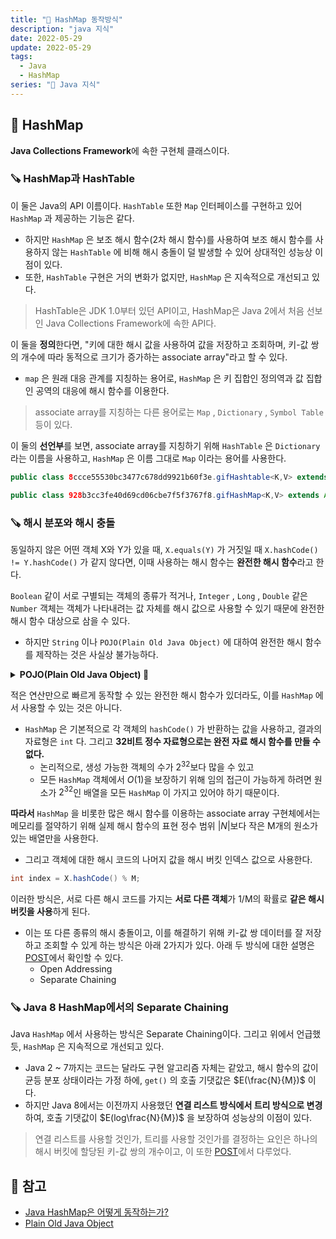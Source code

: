 ```yaml
---
title: "📃 HashMap 동작방식"
description: "java 지식"
date: 2022-05-29
update: 2022-05-29
tags:
  - Java
  - HashMap
series: "📃 Java 지식"
---
```


## 🧷 HashMap
**Java Collections Framework**에 속한 구현체 클래스이다.

### 🪚 HashMap과 HashTable
이 둘은 Java의 API 이름이다. `HashTable` 또한 `Map` 인터페이스를 구현하고 있어 `HashMap` 과 제공하는 기능은 같다.
- 하지만 `HashMap` 은 보조 해시 함수(2차 해시 함수)를 사용하여 보조 해시 함수를 사용하지 않는 `HashTable` 에 비해 해시 충돌이 덜 발생할 수 있어 상대적인 성능상 이점이 있다.
- 또한, `HashTable` 구현은 거의 변화가 없지만, `HashMap` 은 지속적으로 개선되고 있다.

> HashTable은 JDK 1.0부터 있던 API이고, HashMap은 Java 2에서 처음 선보인 Java Collections Framework에 속한 API다.

이 둘을 **정의**한다면, "키에 대한 해시 값을 사용하여 값을 저장하고 조회하며, 키-값 쌍의 개수에 따라 동적으로 크기가 증가하는 associate array"라고 할 수 있다.
- `map` 은 원래 대응 관계를 지칭하는 용어로, `HashMap` 은 키 집합인 정의역과 값 집합인 공역의 대응에 해시 함수를 이용한다.

> associate array를 지칭하는 다른 용어로는 `Map` , `Dictionary` , `Symbol Table` 등이 있다.

이 둘의 **선언부**를 보면, associate array를 지칭하기 위해 `HashTable` 은 `Dictionary` 라는 이름을 사용하고, `HashMap` 은 이름 그대로 `Map` 이라는 용어를 사용한다.

```java
public class 8ccce55530bc3477c678dd9921b60f3e.gifHashtable<K,V> extends Dictionary<K,V> implements Map<K,V>, Cloneable, java.io.Serializable { ... }

public class 928b3cc3fe40d69cd06cbe7f5f3767f8.gifHashMap<K,V> extends AbstractMap<K,V> implements Map<K,V>, Cloneable, Serializable { ... }
```

### 🪚 해시 분포와 해시 충돌
동일하지 않은 어떤 객체 X와 Y가 있을 때, `X.equals(Y)` 가 거짓일 때 `X.hashCode() != Y.hashCode()` 가 같지 않다면, 이때 사용하는 해시 함수는 **완전한 해시 함수**라고 한다.

`Boolean` 같이 서로 구별되는 객체의 종류가 적거나, `Integer` , `Long` , `Double` 같은 `Number` 객체는 객체가 나타내려는 값 자체를 해시 값으로 사용할 수 있기 때문에 완전한 해시 함수 대상으로 삼을 수 있다.
- 하지만 `String` 이나 `POJO(Plain Old Java Object)` 에 대하여 완전한 해시 함수를 제작하는 것은 사실상 불가능하다.

<details>
  <summary><strong>POJO(Plain Old Java Object) 💫</strong></summary>
    <div markdown="1">

  말 그대로 오래된 방식의 간단한 자바 객체라는 말로, 중량 프레임워크들을 사용하게 되면서 해당 프레임워크에 종속된 "무거운" 객체를 만들게 된 것에 반발해서 사용하게 된 용어이다.
  - 해당 용어는 이후 특정 자바 모델이나 기능, 프레임워크 등을 따르지 않은 자바 객체를 지칭하는 말로 사용되었고, 대표적으로 **스프링 프레임워크**가 POJO 방식의 프레임워크다.
  - 이상적으로는 자바 언어 사양 외에 어떠한 제한에도 묶이지 않은 자바 객체이므로, **미리 정의된 클래스의 확장**, **미리 정의된 인터페이스의 구현**, **미리 정의된 어노테이션을 포함**하는 행동을 해서는 안된다.
  - 하지만, 대부분 실제 정상 동작을 위해 미리 정의된 어노테이션의 사용을 요구한다.
    </div>
</details>

적은 연산만으로 빠르게 동작할 수 있는 완전한 해시 함수가 있더라도, 이를 `HashMap` 에서 사용할 수 있는 것은 아니다.
- `HashMap` 은 기본적으로 각 객체의 `hashCode()` 가 반환하는 값을 사용하고, 결과의 자료형은 `int` 다. 그리고 **32비트 정수 자료형으로는 완전 자료 해시 함수를 만들 수 없다.**
  - 논리적으로, 생성 가능한 객체의 수가 $2^{32}$보다 많을 수 있고
  - 모든 `HashMap` 객체에서 $O(1)$을 보장하기 위해 임의 접근이 가능하게 하려면 원소가 $2^{32}$인 배열을 모든 `HashMap` 이 가지고 있어야 하기 때문이다.

**따라서** `HashMap` 을 비롯한 많은 해시 함수를 이용하는 associate array 구현체에서는 메모리를 절약하기 위해 실제 해시 함수의 표현 정수 범위 $|N|$보다 작은 M개의 원소가 있는 배열만을 사용한다.
- 그리고 객체에 대한 해시 코드의 나머지 값을 해시 버킷 인덱스 값으로 사용한다.

```java
int index = X.hashCode() % M;
```

이러한 방식은, 서로 다른 해시 코드를 가지는 **서로 다른 객체**가 1/M의 확률로 **같은 해시 버킷을 사용**하게 된다.
- 이는 또 다른 종류의 해시 충돌이고, 이를 해결하기 위해 키-값 쌍 데이터를 잘 저장하고 조회할 수 있게 하는 방식은 아래 2가지가 있다. 아래 두 방식에 대한 설명은 [POST](https://subbblog.netlify.app/[Algorithm]HashTable/)에서 확인할 수 있다.
  - Open Addressing
  - Separate Chaining

### 🪚 Java 8 HashMap에서의 Separate Chaining
Java `HashMap` 에서 사용하는 방식은 Separate Chaining이다. 그리고 위에서 언급했듯, `HashMap` 은 지속적으로 개선되고 있다.
- Java 2 ~ 7까지는 코드는 달라도 구현 알고리즘 자체는 같았고, 해시 함수의 값이 균등 분포 상태이라는 가정 하에, `get()` 의 호출 기댓값은 $E(\frac{N}{M})$ 이다.
- 하지만 Java 8에서는 이전까지 사용했던 **연결 리스트 방식에서 트리 방식으로 변경**하여, 호출 기댓값이 $E(log\frac{N}{M})$ 을 보장하여 성능상의 이점이 있다.

> 연결 리스트를 사용할 것인가, 트리를 사용할 것인가를 결정하는 요인은 하나의 해시 버킷에 할당된 키-값 쌍의 개수이고, 이 또한 [POST](https://subbblog.netlify.app/[Algorithm]HashTable/)에서 다루었다.

## 📕 참고
- [Java HashMap은 어떻게 동작하는가?](https://d2.naver.com/helloworld/831311)
- [Plain Old Java Object](https://ko.wikipedia.org/wiki/Plain_Old_Java_Object)